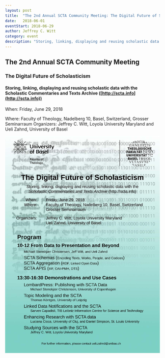 ```yaml
---
layout: post
title:  "The 2nd Annual SCTA Community Meeting: The Digital Future of Scholasticism"
date:   2018-06-01
eventStart: 2018-06-29
author: Jeffrey C. Witt
category: event
description: "Storing, linking, displaying and reusing scholastic data with the Scholastic Commentaries and Texts Archive"
---
```


## The 2nd Annual SCTA Community Meeting

### The Digital Future of Scholasticism

#### Storing, linking, displaying and reusing scholastic data with the Scholastic Commentaries and Texts Archive ([http://scta.info](http://scta.info))

When: Friday, June 29, 2018

Where: Faculty of Theology, Nadelberg 10, Basel, Switzerland, Grosser Seminarraum
Organizers: Jeffrey C. Witt, Loyola University Maryland and Ueli Zahnd, University of Basel

![/assets/images/SCTA-Friday-Showcase-flyer-v2.jpg](/assets/images/SCTA-Friday-Showcase-flyer-v2.jpg)
